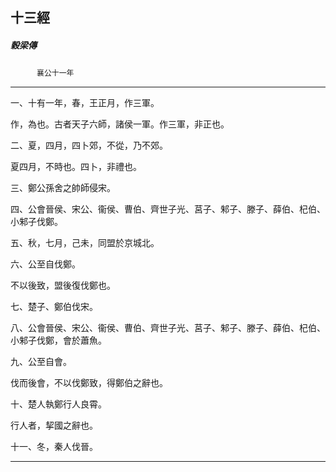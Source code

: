 

## 十三經

##### 穀梁傳
　　　`襄公十一年`

* * *

一、十有一年，春，王正月，作三軍。

作，為也。古者天子六師，諸侯一軍。作三軍，非正也。

二、夏，四月，四卜郊，不從，乃不郊。

夏四月，不時也。四卜，非禮也。

三、鄭公孫舍之帥師侵宋。

四、公會晉侯、宋公、衞侯、曹伯、齊世子光、莒子、邾子、滕子、薛伯、杞伯、小邾子伐鄭。

五、秋，七月，己未，同盟於京城北。

六、公至自伐鄭。

不以後致，盟後復伐鄭也。

七、楚子、鄭伯伐宋。

八、公會晉侯、宋公、衞侯、曹伯、齊世子光、莒子、邾子、滕子、薛伯、杞伯、小邾子伐鄭，會於蕭魚。

九、公至自會。

伐而後會，不以伐鄭致，得鄭伯之辭也。

十、楚人執鄭行人良霄。

行人者，挈國之辭也。

十一、冬，秦人伐晉。

* * *

